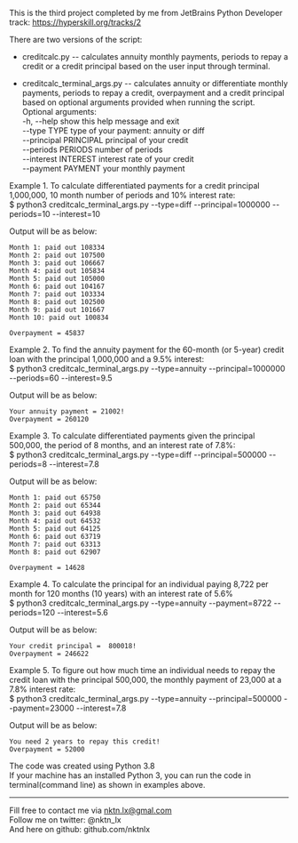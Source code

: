 This is the third project completed by me from JetBrains Python Developer track: https://hyperskill.org/tracks/2

There are two versions of the script:  
- creditcalc.py -- calculates annuity monthly payments, periods to repay a credit or a credit principal based on the user input through terminal.  

- creditcalc_terminal_args.py -- calculates annuity or differentiate monthly payments, periods to repay a credit, overpayment and a credit principal based on optional arguments provided when running the script.  
Optional arguments:  
  -h, --help            show this help message and exit  
  --type TYPE           type of your payment: annuity or diff  
  --principal PRINCIPAL principal of your credit   
  --periods PERIODS     number of periods  
  --interest INTEREST   interest rate of your credit  
  --payment PAYMENT     your monthly payment  

Example 1. To calculate differentiated payments for a credit principal 1,000,000, 10 month number of periods and 10% interest rate:    
$ python3 creditcalc_terminal_args.py --type=diff --principal=1000000 --periods=10 --interest=10  

Output will be as below:
```
Month 1: paid out 108334
Month 2: paid out 107500
Month 3: paid out 106667
Month 4: paid out 105834
Month 5: paid out 105000
Month 6: paid out 104167
Month 7: paid out 103334
Month 8: paid out 102500
Month 9: paid out 101667
Month 10: paid out 100834

Overpayment = 45837
```

Example 2. To find the annuity payment for the 60-month (or 5-year) credit loan with the principal 1,000,000 and a 9.5% interest:  
$ python3 creditcalc_terminal_args.py --type=annuity --principal=1000000 --periods=60 --interest=9.5  

Output will be as below:
```
Your annuity payment = 21002!
Overpayment = 260120

```

Example 3. To calculate differentiated payments given the principal 500,000, the period of 8 months, and an interest rate of 7.8%:  
$ python3 creditcalc_terminal_args.py --type=diff --principal=500000 --periods=8 --interest=7.8  

Output will be as below:
```
Month 1: paid out 65750
Month 2: paid out 65344
Month 3: paid out 64938
Month 4: paid out 64532
Month 5: paid out 64125
Month 6: paid out 63719
Month 7: paid out 63313
Month 8: paid out 62907

Overpayment = 14628

```

Example 4. To calculate the principal for an individual paying 8,722 per month for 120 months (10 years) with an interest rate of 5.6%  
$ python3 creditcalc_terminal_args.py --type=annuity --payment=8722 --periods=120 --interest=5.6  

Output will be as below:
```
Your credit principal =  800018!
Overpayment = 246622

```

Example 5. To figure out how much time an individual needs to repay the credit loan with the principal 500,000, the monthly payment of 23,000 at a 7.8% interest rate:    
$ python3 creditcalc_terminal_args.py --type=annuity --principal=500000 --payment=23000 --interest=7.8  

Output will be as below:
```
You need 2 years to repay this credit!
Overpayment = 52000

```


The code was created using Python 3.8  
If your machine has an installed Python 3, you can run the code in terminal(command line) as shown in examples above.  



--------------------------------------------
Fill free to contact me via nktn.lx@gmal.com  
Follow me on twitter: @nktn_lx  
And here on github: github.com/nktnlx  